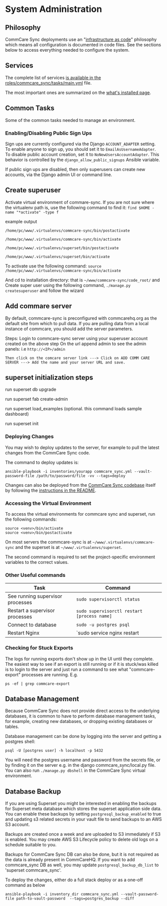 System Administration
=====================

## Philosophy

CommCare Sync deployments use an "[infrastructure as code](https://en.wikipedia.org/wiki/Infrastructure_as_code)"
philosophy which means all configuration is documented in code files.
See the sections below to access everything needed to configure the system.

## Services

The complete list of services 
[is available in the roles/commcare_sync/tasks/main.yml](https://github.com/dimagi/commcare-sync-ansible/blob/master/roles/commcare_sync/tasks/main.yml) file.

The most important ones are summarized on the [what's installed page](/whats-installed/).

## Common Tasks

Some of the common tasks needed to manage an environment.

### Enabling/Disabling Public Sign Ups

Sign ups are currently configured via the Django `ACCOUNT_ADAPTER` setting.
To enable anyone to sign up, you should set it to `EmailAsUsernameAdapter`.
To disable public account creation, set it to `NoNewUsersAccountAdapter`.
This behavior is controlled by the `django_allow_public_signups` Ansible variable.

If public sign ups are disabled, then only superusers can create new accounts, via the Django admin UI or command line.


## Create superuser
Activate virtual environment of commare-sync. If you are not sure where the virtualenv path is, use the following command to find it:
    `find $HOME -name "*activate" -type f`

example output

`/home/pc/www/.virtualenvs/commcare-sync/bin/postactivate`

`/home/pc/www/.virtualenvs/commcare-sync/bin/activate`

`/home/pc/www/.virtualenvs/superset/bin/postactivate`

`/home/pc/www/.virtualenvs/superset/bin/activate`

To activate use the following command:
    `source /home/pc/www/.virtualenvs/commcare-sync/bin/activate`

And cd to installation directory: that is `~/www/commcare-sync/code_root/` and Create super user using the following command, 
 `./manage.py createsuperuser`  and follow the wizard

## Add commare server

By default, commcare-sync is preconfigured with commcarehq.org as the default site from which to pull data. If you are pulling data from a local instance of commcare, you should add the server parameters.

Steps: 
    Login to commcare-sync server using your superuser account created on the above step
    On the url append admin to see the admin panels: i.e `http://<IP>/admin`

    Then click on the comcare server link ---> Click on ADD COMM CARE SERVER ---> Add the name and your server URL and save.

## superset initialization steps
run  superset db upgrade 

run superset fab create-admin

run superset load_examples (optional. this command loads sample dashboard)

run superset init

### Deploying Changes

You may wish to deploy updates to the server, for example to pull the latest changes from the CommCare Sync code.

The command to deploy updates is:

```
ansible-playbook -i inventories/yourapp commcare_sync.yml --vault-password-file /path/to/password/file -vv --tags=deploy
```

Changes can also be deployed from the [CommCare Sync codebase](https://github.com/dimagi/commcare-sync)
itself by following the [instructions in the README](https://github.com/dimagi/commcare-sync#deployment).


### Accessing the Virtual Environment

To access the virtual environments for commcare sync and superset, run the following commands:

```
source <venv>/bin/activate
source <venv>/bin/postactivate
```

On most servers the commcare-sync <venv> is at `~/www/.virtualenvs/commcare-sync` and
the superset <venv> is at `~/www/.virtualenvs/superset`. 

The second command is required to set the project-specific environment variables to the correct values.

### Other Useful commands

| Task                              | Command |
| --------------------------------- | ----------- |
| See running supervisor processes  | `sudo supervisorctl status` |
| Restart a supervisor processes    | `sudo supervisorctl restart [process name]` |
| Connect to database               | `sudo -u postgres psql` |
| Restart Nginx                     | `sudo service nginx restart |


### Checking for Stuck Exports

The logs for running exports don't show up in the UI until they complete.
The easiest way to see if an export is still running or if it is stuck/was killed is to
login to the server and just run a command to see what "commcare-export" processes are running. E.g.

```
ps -ef | grep commcare-export
```

## Database Management

Because CommCare Sync does not provide direct access to the underlying databases,
it is common to have to perform database management tasks, for example, creating new databases,
 or dropping existing databases or tables.

Database management can be done by logging into the server and getting a postgres shell:

```
psql -U [postgres user] -h localhost -p 5432
```

You will need the postgres username and password from the secrets file,
or by finding it on the server e.g. in the django commcare_sync/local.py file.
You can also run `./manage.py dbshell` in the CommCare Sync virtual environment.


## Database Backup

If you are using Superset you might be interested in enabling the backups for Superset meta
database which stores the superset application side data. You can enable these backups by 
setting `postgresql_backup_enabled` to true and updating s3 related secrets in your vault file 
to send backups to an AWS S3 account.

Backups are created once a week and are uploaded to S3 immediately if S3 is enabled. You may create AWS S3 Lifecycle policy to delete old logs on a schedule suitable to you.

Backups for CommCare Sync DB can also be done, but it is not required as the data is already 
present in CommCareHQ. If you want to add commcare_sync DB as well, you may update 
`postgresql_backup_db_list` to 'superset commcare_sync'.

To deploy the changes, either do a full stack deploy or as a one-off command as below

```
ansible-playbook -i inventory_dir commcare_sync.yml --vault-password-file path-to-vault-password  --tags=postgres_backup --diff
```
